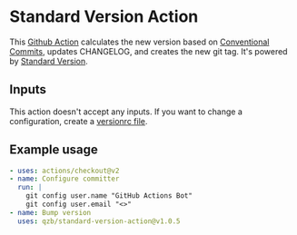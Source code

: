 # Standard Version Action

This [Github Action][] calculates the new version based on [Conventional Commits][], updates CHANGELOG, and creates the new git tag. It's powered by [Standard Version][].

## Inputs

This action doesn't accept any inputs. If you want to change a configuration, create a [versionrc file][].

## Example usage

```yaml
- uses: actions/checkout@v2
- name: Configure committer
  run: |
    git config user.name "GitHub Actions Bot"
    git config user.email "<>"
- name: Bump version
  uses: qzb/standard-version-action@v1.0.5
```

[Github Action]: https://docs.github.com/en/actions
[Conventional Commits]: https://www.conventionalcommits.org/en/v1.0.0/
[Standard Version]: https://github.com/conventional-changelog/standard-version
[versionrc file]: https://github.com/conventional-changelog/standard-version#configuration
